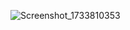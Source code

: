 

![Screenshot_1733810353](https://github.com/user-attachments/assets/525e6d24-2c77-4c1c-a70d-4fce06eabfd3)
